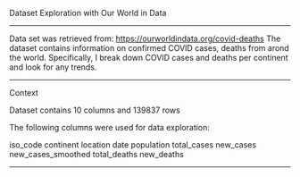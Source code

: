 Dataset Exploration with Our World in Data

______________________________________________________________________________________

Data set was retrieved from:
https://ourworldindata.org/covid-deaths
The dataset contains information on confirmed COVID cases, deaths from arond the world.
Specifically, I break down COVID cases and deaths per continent and look for any trends.

______________________________________________________________________________________

Context

Dataset contains 10 columns and 139837 rows

The following columns were used for data exploration:

  iso_code
  continent
  location
  date
  population
  total_cases
  new_cases
  new_cases_smoothed
  total_deaths
  new_deaths


______________________________________________________________________________________

